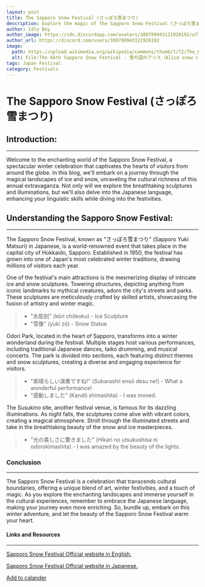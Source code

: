 ```yaml
---
layout: post
title: The Sapporo Snow Festival (さっぽろ雪まつり)
description: Explore the magic of the Sapporo Snow Festival (さっぽろ雪まつり) in this immersive blog. Discover intricate ice and snow sculptures, cultural performances, and the enchanting illuminations. Learn Japanese phrases as you delve into the winter wonderland. Embrace the beauty of the festival and enhance your linguistic and cultural journey.
author: Idle Boy
author_image: https://cdn.discordapp.com/avatars/389799943121928192/a7305e010cafa0eede41479cfee269f4.webp
author_url: https://discord.com/users/389799943121928192
image:
  path: https://upload.wikimedia.org/wikipedia/commons/thumb/7/72/The_66th_Sapporo_Snow_Festival_-_雪の国のアリス（Alice_snow_country）_-_panoramio.jpg/1280px-The_66th_Sapporo_Snow_Festival_-_雪の国のアリス（Alice_snow_country）_-_panoramio.jpg
  alt: File:The 66th Sapporo Snow Festival - 雪の国のアリス（Alice snow country） - panoramio.jpg
tags: Japan Festival
category: Festivals
---
```


# The Sapporo Snow Festival (さっぽろ雪まつり)

## Introduction:
----------------
Welcome to the enchanting world of the Sapporo Snow Festival, a spectacular winter celebration that captivates the hearts of visitors from around the globe. In this blog, we'll embark on a journey through the magical landscapes of ice and snow, unraveling the cultural richness of this annual extravaganza. Not only will we explore the breathtaking sculptures and illuminations, but we'll also delve into the Japanese language, enhancing your linguistic skills while diving into the festivities.

## Understanding the Sapporo Snow Festival:
----------------------------------------------------
The Sapporo Snow Festival, known as "さっぽろ雪まつり" (Sapporo Yuki Matsuri) in Japanese, is a world-renowned event that takes place in the capital city of Hokkaido, Sapporo. Established in 1950, the festival has grown into one of Japan's most celebrated winter traditions, drawing millions of visitors each year.

One of the festival's main attractions is the mesmerizing display of intricate ice and snow sculptures. Towering structures, depicting anything from iconic landmarks to mythical creatures, adorn the city's streets and parks. These sculptures are meticulously crafted by skilled artists, showcasing the fusion of artistry and winter magic.

> - "氷彫刻" (kōri chōkoku) - Ice Sculpture
> - "雪像" (yuki zō) - Snow Statue

Odori Park, located in the heart of Sapporo, transforms into a winter wonderland during the festival. Multiple stages host various performances, including traditional Japanese dances, taiko drumming, and musical concerts. The park is divided into sections, each featuring distinct themes and snow sculptures, creating a diverse and engaging experience for visitors.

> - "素晴らしい演奏ですね!" (Subarashii ensō desu ne!) - What a wonderful performance!
> - "感動しました" (Kandō shimashita) - I was moved.

The Susukino site, another festival venue, is famous for its dazzling illuminations. As night falls, the sculptures come alive with vibrant colors, creating a magical atmosphere. Stroll through the illuminated streets and take in the breathtaking beauty of the snow and ice masterpieces.

> - "光の美しさに驚きました" (Hikari no utsukushisa ni odorokimashita) - I was amazed by the beauty of the lights.

### Conclusion
----------------
The Sapporo Snow Festival is a celebration that transcends cultural boundaries, offering a unique blend of art, winter festivities, and a touch of magic. As you explore the enchanting landscapes and immerse yourself in the cultural experiences, remember to embrace the Japanese language, making your journey even more enriching. So, bundle up, embark on this winter adventure, and let the beauty of the Sapporo Snow Festival warm your heart.

#### Links and Resources
----------------
[Sapporo Snow Festival Official website in English.](https://www.snowfes.com/en/)

[Sapporo Snow Festival Official website in Japanese.](https://www.snowfes.com/)

[Add to calander](https://calendar.google.com/calendar/r/eventedit?action=TEMPLATE&text=Sapporo+Snow+Festival+2024&dates=20240204T000000/20240211T010000&ctz=Asia/Tokyo&details=See+the+beauty+of+winter+at+the+Sapporo+Snow+Festival…&location=Japan&sprop=https://ukiyoserver.live)